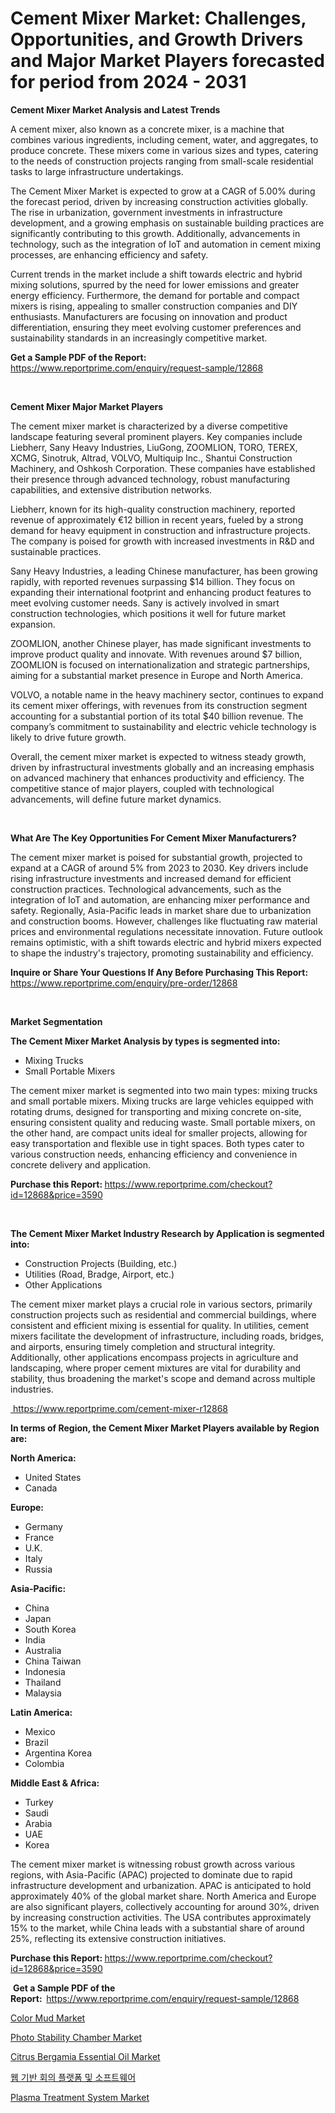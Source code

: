 <p><h1>Cement Mixer Market: Challenges, Opportunities, and Growth Drivers and Major Market Players forecasted for period from 2024 - 2031</h1></p><p><strong>Cement Mixer Market Analysis and Latest Trends</strong></p>
<p><p>A cement mixer, also known as a concrete mixer, is a machine that combines various ingredients, including cement, water, and aggregates, to produce concrete. These mixers come in various sizes and types, catering to the needs of construction projects ranging from small-scale residential tasks to large infrastructure undertakings.</p><p>The Cement Mixer Market is expected to grow at a CAGR of 5.00% during the forecast period, driven by increasing construction activities globally. The rise in urbanization, government investments in infrastructure development, and a growing emphasis on sustainable building practices are significantly contributing to this growth. Additionally, advancements in technology, such as the integration of IoT and automation in cement mixing processes, are enhancing efficiency and safety.</p><p>Current trends in the market include a shift towards electric and hybrid mixing solutions, spurred by the need for lower emissions and greater energy efficiency. Furthermore, the demand for portable and compact mixers is rising, appealing to smaller construction companies and DIY enthusiasts. Manufacturers are focusing on innovation and product differentiation, ensuring they meet evolving customer preferences and sustainability standards in an increasingly competitive market.</p></p>
<p><strong>Get a Sample PDF of the Report:&nbsp;</strong> <a href="https://www.reportprime.com/enquiry/request-sample/12868">https://www.reportprime.com/enquiry/request-sample/12868</a></p>
<p>&nbsp;</p>
<p><strong>Cement Mixer Major Market Players</strong></p>
<p><p>The cement mixer market is characterized by a diverse competitive landscape featuring several prominent players. Key companies include Liebherr, Sany Heavy Industries, LiuGong, ZOOMLION, TORO, TEREX, XCMG, Sinotruk, Altrad, VOLVO, Multiquip Inc., Shantui Construction Machinery, and Oshkosh Corporation. These companies have established their presence through advanced technology, robust manufacturing capabilities, and extensive distribution networks.</p><p>Liebherr, known for its high-quality construction machinery, reported revenue of approximately €12 billion in recent years, fueled by a strong demand for heavy equipment in construction and infrastructure projects. The company is poised for growth with increased investments in R&D and sustainable practices.</p><p>Sany Heavy Industries, a leading Chinese manufacturer, has been growing rapidly, with reported revenues surpassing $14 billion. They focus on expanding their international footprint and enhancing product features to meet evolving customer needs. Sany is actively involved in smart construction technologies, which positions it well for future market expansion.</p><p>ZOOMLION, another Chinese player, has made significant investments to improve product quality and innovate. With revenues around $7 billion, ZOOMLION is focused on internationalization and strategic partnerships, aiming for a substantial market presence in Europe and North America.</p><p>VOLVO, a notable name in the heavy machinery sector, continues to expand its cement mixer offerings, with revenues from its construction segment accounting for a substantial portion of its total $40 billion revenue. The company’s commitment to sustainability and electric vehicle technology is likely to drive future growth.</p><p>Overall, the cement mixer market is expected to witness steady growth, driven by infrastructural investments globally and an increasing emphasis on advanced machinery that enhances productivity and efficiency. The competitive stance of major players, coupled with technological advancements, will define future market dynamics.</p></p>
<p>&nbsp;</p>
<p><strong>What Are The Key Opportunities For Cement Mixer Manufacturers?</strong></p>
<p><p>The cement mixer market is poised for substantial growth, projected to expand at a CAGR of around 5% from 2023 to 2030. Key drivers include rising infrastructure investments and increased demand for efficient construction practices. Technological advancements, such as the integration of IoT and automation, are enhancing mixer performance and safety. Regionally, Asia-Pacific leads in market share due to urbanization and construction booms. However, challenges like fluctuating raw material prices and environmental regulations necessitate innovation. Future outlook remains optimistic, with a shift towards electric and hybrid mixers expected to shape the industry's trajectory, promoting sustainability and efficiency.</p></p>
<p><strong>Inquire or Share Your Questions If Any Before Purchasing This Report:</strong> <a href="https://www.reportprime.com/enquiry/pre-order/12868">https://www.reportprime.com/enquiry/pre-order/12868</a></p>
<p>&nbsp;</p>
<p><strong>Market Segmentation</strong></p>
<p><strong>The Cement Mixer Market Analysis by types is segmented into:</strong></p>
<p><ul><li>Mixing Trucks</li><li>Small Portable Mixers</li></ul></p>
<p><p>The cement mixer market is segmented into two main types: mixing trucks and small portable mixers. Mixing trucks are large vehicles equipped with rotating drums, designed for transporting and mixing concrete on-site, ensuring consistent quality and reducing waste. Small portable mixers, on the other hand, are compact units ideal for smaller projects, allowing for easy transportation and flexible use in tight spaces. Both types cater to various construction needs, enhancing efficiency and convenience in concrete delivery and application.</p></p>
<p><strong>Purchase this Report:&nbsp;</strong><a href="https://www.reportprime.com/checkout?id=12868&price=3590">https://www.reportprime.com/checkout?id=12868&price=3590</a></p>
<p>&nbsp;</p>
<p><strong>The Cement Mixer Market Industry Research by Application is segmented into:</strong></p>
<p><ul><li>Construction Projects (Building, etc.)</li><li>Utilities (Road, Bradge, Airport, etc.)</li><li>Other Applications</li></ul></p>
<p><p>The cement mixer market plays a crucial role in various sectors, primarily construction projects such as residential and commercial buildings, where consistent and efficient mixing is essential for quality. In utilities, cement mixers facilitate the development of infrastructure, including roads, bridges, and airports, ensuring timely completion and structural integrity. Additionally, other applications encompass projects in agriculture and landscaping, where proper cement mixtures are vital for durability and stability, thus broadening the market's scope and demand across multiple industries.</p></p>
<p><a href="https://www.reportprime.com/cement-mixer-r12868">&nbsp;https://www.reportprime.com/cement-mixer-r12868</a></p>
<p><strong>In terms of Region, the Cement Mixer Market Players available by Region are:</strong></p>
<p>
    <p> <strong> North America: </strong>
        <ul>
            <li>United States</li>
            <li>Canada</li>
        </ul>
        </p> 
    <p> <strong> Europe: </strong>
        <ul>
            <li>Germany</li>
            <li>France</li>
            <li>U.K.</li>
            <li>Italy</li>
            <li>Russia</li>
        </ul>
        </p> 
    <p> <strong> Asia-Pacific: </strong>
        <ul>
            <li>China</li>
            <li>Japan</li>
            <li>South Korea</li>
            <li>India</li>
            <li>Australia</li>
            <li>China Taiwan</li>
            <li>Indonesia</li>
            <li>Thailand</li>
            <li>Malaysia</li>
        </ul>
        </p> 
    <p> <strong> Latin America: </strong>
        <ul>
            <li>Mexico</li>
            <li>Brazil</li>
            <li>Argentina Korea</li>
            <li>Colombia</li>
        </ul>
        </p> 
    <p> <strong> Middle East & Africa: </strong>
        <ul>
            <li>Turkey</li>
            <li>Saudi</li>
            <li>Arabia</li>
            <li>UAE</li>
            <li>Korea</li>
        </ul>
    </p>
    </p>
<p><p>The cement mixer market is witnessing robust growth across various regions, with Asia-Pacific (APAC) projected to dominate due to rapid infrastructure development and urbanization. APAC is anticipated to hold approximately 40% of the global market share. North America and Europe are also significant players, collectively accounting for around 30%, driven by increasing construction activities. The USA contributes approximately 15% to the market, while China leads with a substantial share of around 25%, reflecting its extensive construction initiatives.</p></p>
<p><strong>Purchase this Report: </strong><a href="https://www.reportprime.com/checkout?id=12868&price=3590">https://www.reportprime.com/checkout?id=12868&price=3590</a></p>
<p>&nbsp;<strong>Get a Sample PDF of the Report:&nbsp;&nbsp;</strong><a href="https://www.reportprime.com/enquiry/request-sample/12868">https://www.reportprime.com/enquiry/request-sample/12868</a></p>
<p><strong></strong></p>
<p><p><a href="https://www.linkedin.com/pulse/navigating-global-color-mud-market-from-trends-strategy-period-svoee?trackingId=eCP1%2BCX8STiV%2BZ15IowJkQ%3D%3D">Color Mud Market</a></p><p><a href="https://github.com/BellAuer/Market-Research-Report-List-1/blob/main/photo-stability-chamber-market.md">Photo Stability Chamber Market</a></p><p><a href="https://www.linkedin.com/pulse/citrus-bergamia-essential-oil-market-investigation-industry-xdg4e?trackingId=S7e6QNo4TZW5vH4DQ5Mk%2BA%3D%3D">Citrus Bergamia Essential Oil Market</a></p><p><a href="https://medium.com/@manvir.kharay/%EC%A7%80%EC%97%AD-%EC%8B%9C%EC%9E%A5%EC%9D%80-%EC%9B%B9-%EA%B8%B0%EB%B0%98-%ED%9A%8C%EC%9D%98-%ED%94%8C%EB%9E%AB%ED%8F%BC-%EB%B0%8F-%EC%86%8C%ED%94%84%ED%8A%B8%EC%9B%A8%EC%96%B4-%EC%8B%9C%EC%9E%A5-%ED%98%81%EC%8B%A0%EC%97%90-%EC%96%B4%EB%96%BB%EA%B2%8C-%EC%A0%81%EC%9D%91%ED%95%98%EA%B3%A0-%EC%9E%88%EB%82%98%EC%9A%94-2024%EB%85%84%EB%B6%80%ED%84%B0-2031%EB%85%84%EA%B9%8C%EC%A7%80%EC%9D%98-%EC%A3%BC%EC%9A%94-%EC%8B%9C%EC%9E%A5-%EB%8F%99%ED%96%A5-%EB%B0%8F-%EC%A0%84%EB%A7%9D-80221c7e15e2">웹 기반 회의 플랫폼 및 소프트웨어</a></p><p><a href="https://github.com/SamiaChowdhury801/Market-Research-Report-List-1/blob/main/plasma-treatment-system-market.md">Plasma Treatment System Market</a></p></p>